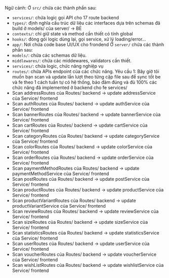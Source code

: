 Ngữ cảnh: 
Ở `src/` chứa các thành phần sau:
- `services/`: chứa logic gọi API cho 17 route backend
- `types/`: định nghĩa cấu trúc dữ liệu các interfaces dựa trên schemas đã build ở models/ của server/ -> BE
- `contexts/`: chỉ giữ state và method cần thiết có tính global 
- `hooks/`: đóng gói logic dùng lại, gọi service, xử lý loading/error...
- `app/`: Nơi chứa code base UI/UX cho frondend
Ở `server/` chứa các thành phần sau:
- `models/`: chứa các schemas dữ liệu.
- `middlewares/`: chứa các middewares, validators cần thiết.
- `services/`: chứa logic, chức năng nghiệp vụ 
- `routes/`: chứa APIs endpoint của các chức năng.
Yêu cầu 1:
Bây giờ tôi muốn bạn scan và update lần lượt theo từng cặp file sau để sync tốt be và fe theo 1 cách tuần tự có hệ thống, bảo đảm đúng và đủ 100% các chức năng đã implemented ở backend cho fe services/
- Scan addressRoutes của Routes/ backend -> update addressService của Service/ frontend
- Scan authRoutes của Routes/ backend -> update authService của Service/ frontend
- Scan bannerRoutes của Routes/ backend -> update bannerService của Service/ frontend
- Scan cartRoutes của Routes/ backend -> update cartService của Service/ frontend
- Scan categoryRoutes của Routes/ backend -> update categoryService của Service/ frontend
- Scan colorRoutes của Routes/ backend -> update colorService của Service/ frontend
- Scan orderRoutes của Routes/ backend -> update orderService của Service/ frontend
- Scan paymentMethodRoutes của Routes/ backend -> update paymentMethodService của Service/ frontend
- Scan postRoutes của Routes/ backend -> update postService của Service/ frontend
- Scan productRoutes của Routes/ backend -> update productService của Service/ frontend
- Scan productVariantRoutes của Routes/ backend -> update productVariantService của Service/ frontend
- Scan reviewRoutes của Routes/ backend -> update reviewService của Service/ frontend
- Scan sizeRoutes của Routes/ backend -> update sizeService của Service/ frontend
- Scan statisticsRoutes của Routes/ backend -> update statisticsService của Service/ frontend
- Scan userRoutes của Routes/ backend -> update userService của Service/ frontend
- Scan voucherRoutes của Routes/ backend -> update voucherService của Service/ frontend
- Scan wishListRoutes của Routes/ backend -> update wishlistService của Service/ frontend


